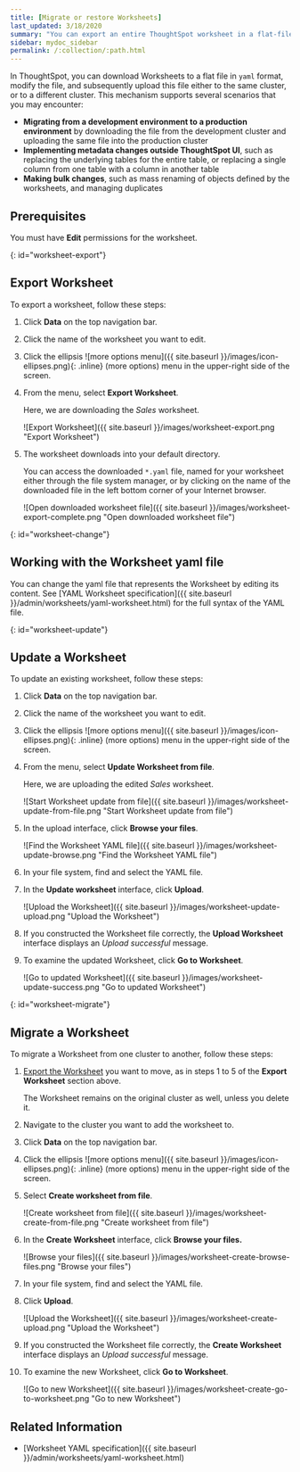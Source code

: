 ```yaml
---
title: [Migrate or restore Worksheets]
last_updated: 3/18/2020
summary: "You can export an entire ThoughtSpot worksheet in a flat-file format. After optional modification, you can migrate it to a different cluster, or restore it to the same cluster."
sidebar: mydoc_sidebar
permalink: /:collection/:path.html
---
```


In ThoughtSpot, you can download Worksheets to a flat file in `yaml` format, modify the file, and subsequently upload this file either to the same cluster, or to a different cluster. This mechanism supports several scenarios that you may encounter:

- <strong>Migrating from a development environment to a production environment</strong> by downloading the file from the development cluster and uploading the same file into the production cluster
- <strong>Implementing metadata changes outside ThoughtSpot UI</strong>, such as replacing the underlying tables for the entire table, or replacing a single column from one table with a column in another table
- <strong>Making bulk changes</strong>, such as mass renaming of objects defined by the worksheets, and managing duplicates

## Prerequisites

You must have **Edit** permissions for the worksheet.

{: id="worksheet-export"}
## Export Worksheet

To export a worksheet, follow these steps:

1. Click **Data** on the top navigation bar.

2. Click the name of the worksheet you want to edit.

3. Click the ellipsis ![more options menu]({{ site.baseurl }}/images/icon-ellipses.png){: .inline} (more options) menu in the upper-right side of the screen.

4. From the menu, select **Export Worksheet**.

   Here, we are downloading the *Sales* worksheet.

   ![Export Worksheet]({{ site.baseurl }}/images/worksheet-export.png "Export Worksheet")

5. The worksheet downloads into your default directory.

   You can access the downloaded `*.yaml` file, named for your worksheet either through the file system manager, or by clicking on the name of the downloaded file in the left bottom corner of your Internet browser.

    ![Open downloaded worksheet file]({{ site.baseurl }}/images/worksheet-export-complete.png "Open downloaded worksheet file")

{: id="worksheet-change"}
## Working with the Worksheet yaml file

You can change the yaml file that represents the Worksheet by editing its content. See [YAML Worksheet specification]({{ site.baseurl }}/admin/worksheets/yaml-worksheet.html) for the full syntax of the YAML file.

{: id="worksheet-update"}
## Update a Worksheet

To update an existing worksheet, follow these steps:

1. Click **Data** on the top navigation bar.

2. Click the name of the worksheet you want to edit.

3. Click the ellipsis ![more options menu]({{ site.baseurl }}/images/icon-ellipses.png){: .inline} (more options) menu in the upper-right side of the screen.

4. From the menu, select **Update Worksheet from file**.

   Here, we are uploading the edited *Sales* worksheet.

   ![Start Worksheet update from file]({{ site.baseurl }}/images/worksheet-update-from-file.png "Start Worksheet update from file")

5. In the upload interface, click **Browse your files**.

   ![Find the Worksheet YAML file]({{ site.baseurl }}/images/worksheet-update-browse.png "Find the Worksheet YAML file")

6. In your file system, find and select the YAML file.

7. In the **Update worksheet** interface, click **Upload**.

   ![Upload the Worksheet]({{ site.baseurl }}/images/worksheet-update-upload.png "Upload the Worksheet")

8. If you constructed the Worksheet file correctly, the **Upload Worksheet** interface displays an *Upload successful* message.

9. To examine the updated Worksheet, click **Go to Worksheet**.

   ![Go to updated Worksheet]({{ site.baseurl }}/images/worksheet-update-success.png "Go to updated Worksheet")

{: id="worksheet-migrate"}
## Migrate a Worksheet
To migrate a Worksheet from one cluster to another, follow these steps:

1. [Export the Worksheet](#worksheet-export) you want to move, as in steps 1 to 5 of the **Export Worksheet** section above.

    The Worksheet remains on the original cluster as well, unless you delete it.

2. Navigate to the cluster you want to add the worksheet to.

3. Click **Data** on the top navigation bar.

4. Click the ellipsis ![more options menu]({{ site.baseurl }}/images/icon-ellipses.png){: .inline} (more options) menu in the upper-right side of the screen.

5. Select **Create worksheet from file**.

    ![Create worksheet from file]({{ site.baseurl }}/images/worksheet-create-from-file.png "Create worksheet from file")

6. In the **Create Worksheet** interface, click **Browse your files.**

    ![Browse your files]({{ site.baseurl }}/images/worksheet-create-browse-files.png "Browse your files")

6. In your file system, find and select the YAML file.

7. Click **Upload**.

   ![Upload the Worksheet]({{ site.baseurl }}/images/worksheet-create-upload.png "Upload the Worksheet")

8. If you constructed the Worksheet file correctly, the **Create Worksheet** interface displays an *Upload successful* message.

9. To examine the new Worksheet, click **Go to Worksheet**.

   ![Go to new Worksheet]({{ site.baseurl }}/images/worksheet-create-go-to-worksheet.png "Go to new Worksheet")

## Related Information
- [Worksheet YAML specification]({{ site.baseurl }}/admin/worksheets/yaml-worksheet.html)
